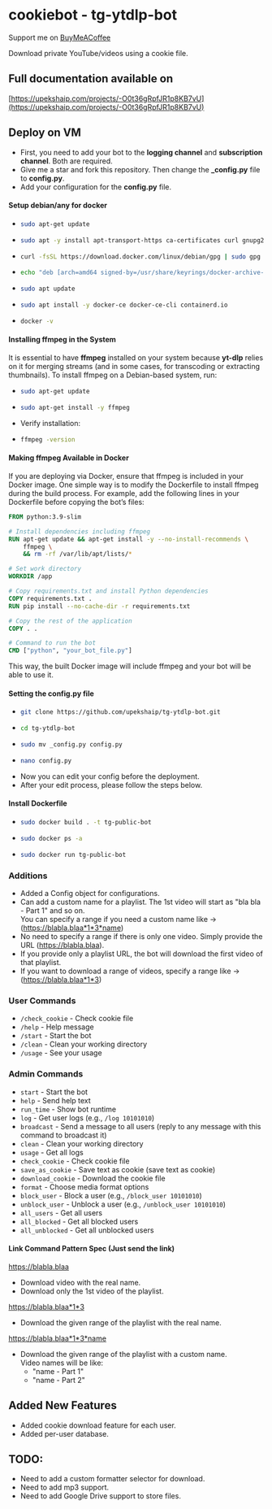 # cookiebot - tg-ytdlp-bot

Support me on [BuyMeACoffee](https://buymeacoffee.com/upekshaip)

Download private YouTube/videos using a cookie file.

## Full documentation available on  
[https://upekshaip.com/projects/-O0t36gRpfJR1p8KB7vU](https://upekshaip.com/projects/-O0t36gRpfJR1p8KB7vU)

## Deploy on VM

- First, you need to add your bot to the **logging channel** and **subscription channel**. Both are required.
- Give me a star and fork this repository. Then change the **_config.py** file to **config.py**.
- Add your configuration for the **config.py** file.

#### Setup debian/any for docker

- ```sh
  sudo apt-get update
  ```
- ```sh
  sudo apt -y install apt-transport-https ca-certificates curl gnupg2 software-properties-common
  ```
- ```sh
  curl -fsSL https://download.docker.com/linux/debian/gpg | sudo gpg --dearmor -o /usr/share/keyrings/docker-archive-keyring.gpg
  ```
- ```sh
  echo "deb [arch=amd64 signed-by=/usr/share/keyrings/docker-archive-keyring.gpg] https://download.docker.com/linux/debian $(lsb_release -cs) stable" | sudo tee /etc/apt/sources.list.d/docker.list
  ```
- ```sh
  sudo apt update
  ```
- ```sh
  sudo apt install -y docker-ce docker-ce-cli containerd.io
  ```
- ```sh
  docker -v
  ```

#### Installing ffmpeg in the System

It is essential to have **ffmpeg** installed on your system because **yt-dlp** relies on it for merging streams (and in some cases, for transcoding or extracting thumbnails). To install ffmpeg on a Debian-based system, run:

- ```sh
  sudo apt-get update
  ```
- ```sh
  sudo apt-get install -y ffmpeg
  ```
- Verify installation:
- ```sh
  ffmpeg -version
  ```

#### Making ffmpeg Available in Docker

If you are deploying via Docker, ensure that ffmpeg is included in your Docker image. One simple way is to modify the Dockerfile to install ffmpeg during the build process. For example, add the following lines in your Dockerfile before copying the bot’s files:

```dockerfile
FROM python:3.9-slim

# Install dependencies including ffmpeg
RUN apt-get update && apt-get install -y --no-install-recommends \
    ffmpeg \
    && rm -rf /var/lib/apt/lists/*

# Set work directory
WORKDIR /app

# Copy requirements.txt and install Python dependencies
COPY requirements.txt .
RUN pip install --no-cache-dir -r requirements.txt

# Copy the rest of the application
COPY . .

# Command to run the bot
CMD ["python", "your_bot_file.py"]
```

This way, the built Docker image will include ffmpeg and your bot will be able to use it.

#### Setting the config.py file

- ```sh
  git clone https://github.com/upekshaip/tg-ytdlp-bot.git
  ```
- ```sh
  cd tg-ytdlp-bot
  ```
- ```sh
  sudo mv _config.py config.py
  ```
- ```sh
  nano config.py
  ```
- Now you can edit your config before the deployment.
- After your edit process, please follow the steps below.

#### Install Dockerfile

- ```sh
  sudo docker build . -t tg-public-bot
  ```
- ```sh
  sudo docker ps -a
  ```
- ```sh
  sudo docker run tg-public-bot
  ```

### Additions

- Added a Config object for configurations.
- Can add a custom name for a playlist. The 1st video will start as "bla bla - Part 1" and so on.  
  You can specify a range if you need a custom name like -> (https://blabla.blaa*1*3*name)
- No need to specify a range if there is only one video. Simply provide the URL (https://blabla.blaa).
- If you provide only a playlist URL, the bot will download the first video of that playlist.
- If you want to download a range of videos, specify a range like -> (https://blabla.blaa*1*3)

### User Commands

- `/check_cookie` - Check cookie file
- `/help` - Help message
- `/start` - Start the bot
- `/clean` - Clean your working directory
- `/usage` - See your usage

### Admin Commands

- `start` - Start the bot
- `help` - Send help text
- `run_time` - Show bot runtime
- `log` - Get user logs (e.g., `/log 10101010`)
- `broadcast` - Send a message to all users (reply to any message with this command to broadcast it)
- `clean` - Clean your working directory
- `usage` - Get all logs
- `check_cookie` - Check cookie file
- `save_as_cookie` - Save text as cookie (save text as cookie)
- `download_cookie` - Download the cookie file
- `format` - Choose media format options
- `block_user` - Block a user (e.g., `/block_user 10101010`)
- `unblock_user` - Unblock a user (e.g., `/unblock_user 10101010`)
- `all_users` - Get all users
- `all_blocked` - Get all blocked users
- `all_unblocked` - Get all unblocked users

#### Link Command Pattern Spec (Just send the link)

https://blabla.blaa

- Download video with the real name.
- Download only the 1st video of the playlist.

https://blabla.blaa*1*3

- Download the given range of the playlist with the real name.

https://blabla.blaa*1*3*name

- Download the given range of the playlist with a custom name.  
  Video names will be like:
  - "name - Part 1"
  - "name - Part 2"

## Added New Features

- Added cookie download feature for each user.
- Added per-user database.

## TODO:

- Need to add a custom formatter selector for download.
- Need to add mp3 support.
- Need to add Google Drive support to store files.
